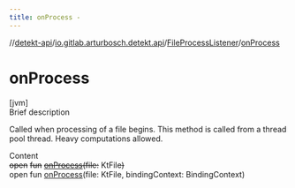 ```yaml
---
title: onProcess -
---
```

//[detekt-api](../../index.md)/[io.gitlab.arturbosch.detekt.api](../index.md)/[FileProcessListener](index.md)/[onProcess](on-process.md)



# onProcess  
[jvm]  
Brief description  


Called when processing of a file begins. This method is called from a thread pool thread. Heavy computations allowed.

  
Content  
~~open~~ ~~fun~~ [~~onProcess~~](on-process.md)~~(~~~~file~~~~:~~ KtFile~~)~~  
open fun [onProcess](on-process.md)(file: KtFile, bindingContext: BindingContext)  



